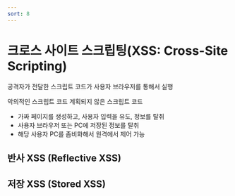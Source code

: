 ```yaml
---
sort: 8
---
```


# 크로스 사이트 스크립팅(XSS: Cross-Site Scripting)

공격자가 전달한 스크립트 코드가 사용자 브라우저를 통해서 실행

악의적인 스크립트 코드
계획되지 않은 스크립트 코드

- 가짜 페이지를 생성하고, 사용자 입력을 유도, 정보를 탈취
- 사용자 브라우저 또는 PC에 저장된 정보를 탈취
- 해당 사용자 PC를 좀비화해서 원격에서 제어 가능

## 반사 XSS (Reflective XSS)


## 저장 XSS (Stored XSS)